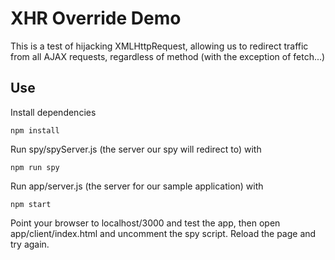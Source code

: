 # XHR Override Demo

This is a test of hijacking XMLHttpRequest, allowing us to redirect traffic from all AJAX requests, regardless of method (with the exception of fetch...)

## Use
Install dependencies
```
npm install
```

Run spy/spyServer.js (the server our spy will redirect to) with 
```
npm run spy
```

Run app/server.js (the server for our sample application) with 
```
npm start
```

Point your browser to localhost/3000 and test the app, then open app/client/index.html and uncomment the spy script.
Reload the page and try again.
